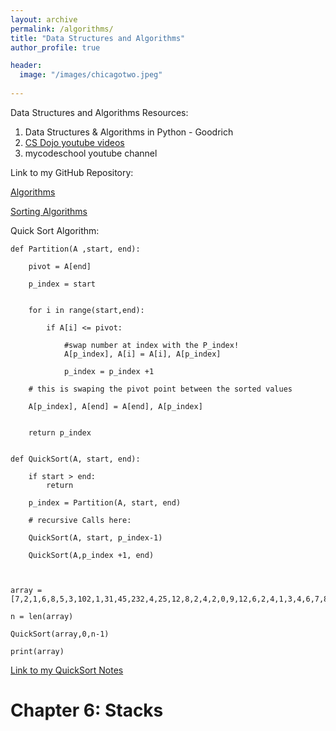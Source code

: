```yaml
---
layout: archive
permalink: /algorithms/
title: "Data Structures and Algorithms"
author_profile: true

header:
  image: "/images/chicagotwo.jpeg"
  
---
```


Data Structures and Algorithms Resources:

1. Data Structures & Algorithms in Python - Goodrich
2. [CS Dojo youtube videos](https://www.youtube.com/playlist?list=PLBZBJbE_rGRV8D7XZ08LK6z-4zPoWzu5H)
3. mycodeschool youtube channel

Link to my GitHub Repository:

[Algorithms](https://github.com/devinpowers/algorithms)


[Sorting Algorithms](https://devintheengineer.com/algorithms/sorting)

Quick Sort Algorithm:


    def Partition(A ,start, end):
    
        pivot = A[end]
 
        p_index = start
    
    
        for i in range(start,end):
        
            if A[i] <= pivot:
            
                #swap number at index with the P_index!
                A[p_index], A[i] = A[i], A[p_index]
            
                p_index = p_index +1
            
        # this is swaping the pivot point between the sorted values
    
        A[p_index], A[end] = A[end], A[p_index]

    
        return p_index
    
         
    def QuickSort(A, start, end):
    
        if start > end:
            return
    
        p_index = Partition(A, start, end)
    
        # recursive Calls here:
        
        QuickSort(A, start, p_index-1)
    
        QuickSort(A,p_index +1, end)
    
    

    array = [7,2,1,6,8,5,3,102,1,31,45,232,4,25,12,8,2,4,2,0,9,12,6,2,4,1,3,4,6,7,8,4,42,32,100,12,23,4,32,5,6,546,43,2,69,70,69]

    n = len(array)

    QuickSort(array,0,n-1)

    print(array)
    
[Link to my QuickSort Notes](https://github.com/devinpowers/algorithms/blob/master/Sorting%20Algorithms/Quick%20Sort%20Notes.pdf)


# Chapter 6: Stacks